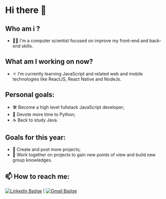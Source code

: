 # Hi there 👋

## Who am i ?
- :man_technologist: I'm a computer scientist focused on improve my front-end and back-end skills.

## What am I working on now?
- :atom_symbol: I’m currently learning JavaScript and related web and mobile technologies like ReactJS, React Native and NodeJs.

## Personal goals:
- :hammer_and_wrench: Become a high level fullstack JavaScript developer;
- :snake: Devote more time to Python;
- :coffee: Back to study Java.

## Goals for this year:
- :memo: Create and post more projects;
- :busts_in_silhouette: Work together on projects to gain new points of view and build new group knowledges.


## 📫 How to reach me:
[![Linkedin Badge](https://img.shields.io/badge/-Zacarias%20Becker-blue?style=flat-square&logo=Linkedin&logoColor=white&link=https://www.linkedin.com/in/jos%C3%A9-zacarias-becker-pereira-47a06a1a2/)](https://www.linkedin.com/in/jos%C3%A9-zacarias-becker-pereira-47a06a1a2/) 
| [![Gmail Badge](https://img.shields.io/badge/-zacariasbecker@gmail.com-c14438?style=flat-square&logo=Gmail&logoColor=white&link=mailto:zacariasbecker@gmail.com)](mailto:zacariasbecker@gmail.com)

<!--
**ZacariasBecker/ZacariasBecker** is a ✨ _special_ ✨ repository because its `README.md` (this file) appears on your GitHub profile.

Here are some ideas to get you started:

- 🔭 I’m  working on ...
- 🌱 I’m currently ...
- 👯 I’m looking to collaborate on ...
- 🤔 I’m looking for help with ...
- 💬 Ask me about ...
- 📫 How to reach me: ...
- 😄 Pronouns: ...
- ⚡ Fun fact: ...

-->
